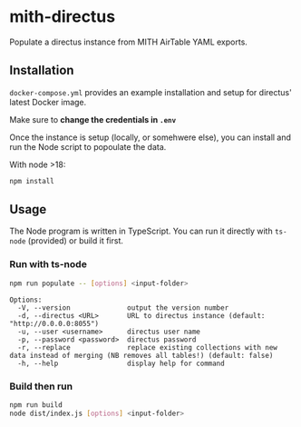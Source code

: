 # mith-directus

Populate a directus instance from MITH AirTable YAML exports.

## Installation

`docker-compose.yml` provides an example installation and setup for directus' latest Docker image.

Make sure to **change the credentials in `.env`**

Once the instance is setup (locally, or somehwere else), you can install and run the Node script to popoulate the data. 

With node >18:

```sh
npm install
```

## Usage

The Node program is written in TypeScript. You can run it directly with `ts-node` (provided) or build it first.

### Run with ts-node

```sh
npm run populate -- [options] <input-folder>
```

```
Options:
  -V, --version              output the version number
  -d, --directus <URL>       URL to directus instance (default: "http://0.0.0.0:8055")
  -u, --user <username>      directus user name
  -p, --password <password>  directus password
  -r, --replace              replace existing collections with new data instead of merging (NB removes all tables!) (default: false)
  -h, --help                 display help for command
```


### Build then run

```sh
npm run build
node dist/index.js [options] <input-folder>
```
